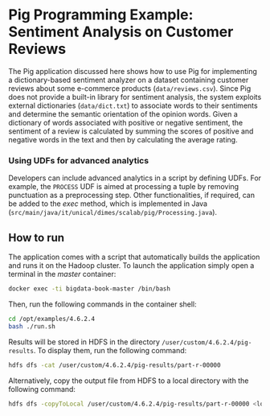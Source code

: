 # Pig Programming Example: Sentiment Analysis on Customer Reviews
The Pig application discussed here shows how to use Pig for implementing a dictionary-based sentiment analyzer on a dataset containing customer reviews about some e-commerce products (```data/reviews.csv```). Since Pig does not provide a built-in library
for sentiment analysis, the system exploits external dictionaries (```data/dict.txt```) to associate words to their sentiments and determine the semantic orientation of the opinion words.
Given a dictionary of words associated with positive or negative sentiment, the sentiment of a review is calculated by summing
the scores of positive and negative words in the text and then by calculating the average rating.

### Using UDFs for advanced analytics
Developers can include advanced analytics in a script by defining UDFs. For example, the ```PROCESS``` UDF is aimed at processing a
tuple by removing punctuation as a preprocessing step. Other functionalities, if required, can be added to the *exec* method, which is implemented in Java (```src/main/java/it/unical/dimes/scalab/pig/Processing.java```). 


## How to run
The application comes with a script that automatically builds the
application and runs it on the Hadoop cluster. To launch the application simply open a terminal in the _master_ container:


```bash
docker exec -ti bigdata-book-master /bin/bash
```

Then, run the following commands in the container shell:
```bash
cd /opt/examples/4.6.2.4
bash ./run.sh
```

Results will be stored in HDFS in the directory ```/user/custom/4.6.2.4/pig-results```. To display them, run the following command:

```bash
hdfs dfs -cat /user/custom/4.6.2.4/pig-results/part-r-00000
```

Alternatively, copy the output file from HDFS to a local directory with the following command:
```bash
hdfs dfs -copyToLocal /user/custom/4.6.2.4/pig-results/part-r-00000 <local_output_path>
```


